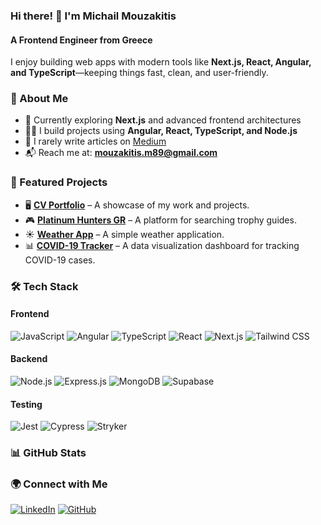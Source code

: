 ### Hi there! 👋 I'm **Michail Mouzakitis**
#### A Frontend Engineer from Greece

I enjoy building web apps with modern tools like **Next.js, React, Angular, and TypeScript**—keeping things fast, clean, and user-friendly.

### 🚀 About Me
- 🌱 Currently exploring **Next.js** and advanced frontend architectures
- 👨‍💻 I build projects using **Angular, React, TypeScript, and Node.js**
- 📝 I rarely write articles on [Medium](https://medium.com/@mouzakitis.m89)
- 📬 Reach me at: **mouzakitis.m89@gmail.com**

### 📌 Featured Projects
- 🖥️ [**CV Portfolio**](https://cv-portoflio.web.app) – A showcase of my work and projects.
- 🎮 [**Platinum Hunters GR**]([https://platinum-hunters-gr.vercel.app](https://github.com/Michalis89/Platinum-Hunters-GR)) – A platform for searching trophy guides.
- ☀️ [**Weather App**](https://github.com/Michalis89/weather-app-js) – A simple weather application.
- 📊 [**COVID-19 Tracker**](https://github.com/Michalis89/covid-19-tracker) – A data visualization dashboard for tracking COVID-19 cases.


### 🛠️ Tech Stack
#### **Frontend**
![JavaScript](https://img.shields.io/badge/JavaScript-F7DF1E?style=flat&logo=javascript&logoColor=black)
![Angular](https://img.shields.io/badge/Angular-DD0031?style=flat&logo=angular&logoColor=white)
![TypeScript](https://img.shields.io/badge/TypeScript-3178C6?style=flat&logo=typescript&logoColor=white)
![React](https://img.shields.io/badge/React-61DAFB?style=flat&logo=react&logoColor=black)
![Next.js](https://img.shields.io/badge/Next.js-000000?style=flat&logo=next.js&logoColor=white)
![Tailwind CSS](https://img.shields.io/badge/TailwindCSS-38B2AC?style=flat&logo=tailwind-css&logoColor=white)

#### **Backend**
![Node.js](https://img.shields.io/badge/Node.js-339933?style=flat&logo=node.js&logoColor=white)
![Express.js](https://img.shields.io/badge/Express.js-000000?style=flat&logo=express&logoColor=white)
![MongoDB](https://img.shields.io/badge/MongoDB-47A248?style=flat&logo=mongodb&logoColor=white)
![Supabase](https://img.shields.io/badge/Supabase-3ECF8E?style=flat&logo=supabase&logoColor=white)

#### **Testing**
![Jest](https://img.shields.io/badge/Jest-C21325?style=flat&logo=jest&logoColor=white)
![Cypress](https://img.shields.io/badge/Cypress-17202C?style=flat&logo=cypress&logoColor=white)
![Stryker](https://img.shields.io/badge/Mutation%20Testing-Stryker-4B0082?logo=stryker)

### 📊 GitHub Stats


### 🌍 Connect with Me
[![LinkedIn](https://img.shields.io/badge/LinkedIn-0077B5?style=flat&logo=linkedin&logoColor=white)](https://linkedin.com/in/michalis-mouzakitis)
[![GitHub](https://img.shields.io/badge/GitHub-181717?style=flat&logo=github&logoColor=white)](https://github.com/Michalis89)
